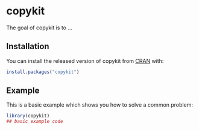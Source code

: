 
# copykit

<!-- badges: start -->
<!-- badges: end -->

The goal of copykit is to ...

## Installation

You can install the released version of copykit from [CRAN](https://CRAN.R-project.org) with:

``` r
install.packages("copykit")
```

## Example

This is a basic example which shows you how to solve a common problem:

``` r
library(copykit)
## basic example code
```

